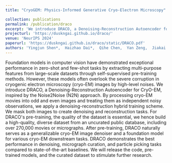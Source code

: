 ```yaml
---
title: "CryoGEM: Physics-Informed Generative Cryo-Electron Microscopy"

collection: publications
permalink: /publication/draco
excerpt: 'We introduce DRACO, a Denoising-Reconstruction Autoencoder for CryO-EM, inspired by the Noise2Noise (N2N) approach.'
projecturl: 'https://duskngai.github.io/draco/'
venue: 'NeurIPS 2024'
paperurl: 'https://duskngai.github.io/draco/static/DRACO.pdf'
authors: 'Yingjun Shen*,  Haizhao Dai*,  Qihe Chen,  Yan Zeng,  Jiakai Zhang,  Yuan Pei, Jingyi Yu'
---
```

Foundation models in computer vision have demonstrated exceptional performance in zero-shot and few-shot tasks by extracting multi-purpose features from large-scale datasets through self-supervised pre-training methods. However, these models often overlook the severe corruption in cryogenic electron microscopy (cryo-EM) images by high-level noises. We introduce DRACO, a Denoising-Reconstruction Autoencoder for CryO-EM, inspired by the Noise2Noise (N2N) approach. By processing cryo-EM movies into odd and even images and treating them as independent noisy observations, we apply a denoising-reconstruction hybrid training scheme. We mask both images to create denoising and reconstruction tasks. For DRACO's pre-training, the quality of the dataset is essential, we hence build a high-quality, diverse dataset from an uncurated public database, including over 270,000 movies or micrographs. After pre-training, DRACO naturally serves as a generalizable cryo-EM image denoiser and a foundation model for various cryo-EM downstream tasks. DRACO demonstrates the best performance in denoising, micrograph curation, and particle picking tasks compared to state-of-the-art baselines. We will release the code, pre-trained models, and the curated dataset to stimulate further research.
